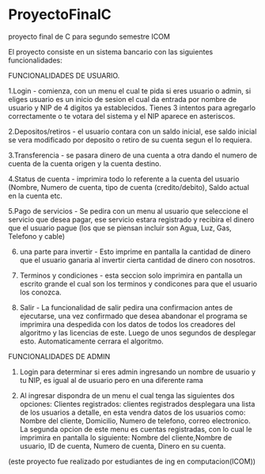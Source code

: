 # ProyectoFinalC
proyecto final de C para segundo semestre ICOM

El proyecto consiste en un sistema bancario con las siguientes funcionalidades:

FUNCIONALIDADES DE USUARIO.

1.Login - comienza, con un menu el cual te pida si eres usuario o admin, si eliges usuario es un inicio de sesion el cual da entrada por nombre de usuario y NIP de 4 digitos ya establecidos. Tienes 3 intentos para agregarlo correctamente o te votara del sistema y el NIP aparece en asteriscos.


2.Depositos/retiros - el usuario contara con un saldo inicial, ese saldo inicial se vera modificado por deposito o retiro de su cuenta segun el lo requiera.

3.Transferencia - se pasara dinero de una cuenta a otra dando el numero de cuenta de la cuenta origen y la cuenta destino.

4.Status de cuenta - imprimira todo lo referente a la cuenta del usuario (Nombre, Numero de cuenta, tipo de cuenta (credito/debito), Saldo actual en la cuenta etc.

5.Pago de servicios - Se pedira con un menu al usuario que seleccione el servicio que desea pagar, ese servicio estara registrado y recibira el dinero que el usuario pague (los que se piensan incluir son Agua, Luz, Gas, Telefono y cable)

6. una parte para invertir - Esto imprime en pantalla la cantidad de dinero que el usuario ganaria al invertir cierta cantidad de dinero con nosotros.

7. Terminos y condiciones - esta seccion solo imprimira en pantalla un escrito grande el cual son los terminos y condicones para que el usuario los conozca.

8. Salir - La funcionalidad de salir pedira una confirmacion antes de ejecutarse, una vez confirmado que desea abandonar el programa se imprimira una despedida con los datos de todos los creadores del algoritmo y las licencias de este. Luego de unos segundos de desplegar esto. Automaticamente cerrara el algoritmo.

FUNCIONALIDADES DE ADMIN

1. Login para determinar si eres admin ingresando un nombre de usuario y tu NIP, es igual al de usuario pero en una diferente rama

2. Al ingresar dispondra de un menu el cual tenga las siguientes dos opciones: Clientes registrados: clientes registrados desplegara una lista de los usuarios a detalle, en esta vendra datos de los usuarios como: Nombre del cliente, Domicilio, Numero de telefono, correo electronico.
La segunda opcion de este menu es cuentas registradas, con lo cual le imprimira en pantalla lo siguiente: Nombre del cliente,Nombre de usuario, ID de cuenta, Numero de cuenta, Dinero en su cuenta.


(este proyecto fue realizado por estudiantes de ing en computacion(ICOM))


